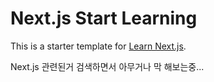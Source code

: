 # Next.js Start Learning

This is a starter template for [Learn Next.js](https://nextjs.org/learn).  
  
Next.js 관련된거 검색하면서 아무거나 막 해보는중...